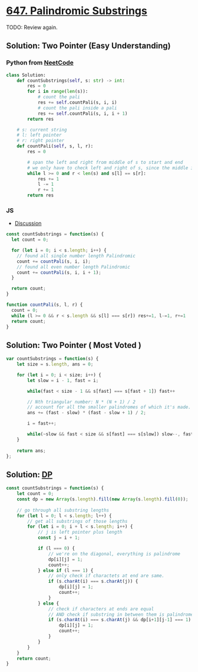 # [647. Palindromic Substrings](https://leetcode.com/problems/palindromic-substrings/)

TODO: Review again.

## Solution: Two Pointer (Easy Understanding)

### Python from [NeetCode](https://www.youtube.com/watch?v=4RACzI5-du8)
```python 
class Solution:
    def countSubstrings(self, s: str) -> int:
        res = 0
        for i in range(len(s)):
            # count the pali
            res += self.countPali(s, i, i)
            # count the pali inside a pali
            res += self.countPali(s, i, i + 1)
        return res

    # s: current string
    # l: left pointer
    # r: right pointer
    def countPali(self, s, l, r):
        res = 0

        # span the left and right from middle of s to start and end
        # we only have to check left and right of s, since the middle is already checked.
        while l >= 0 and r < len(s) and s[l] == s[r]:
            res += 1
            l -= 1
            r += 1
        return res
```

### JS
- [Discussion](https://leetcode.com/problems/palindromic-substrings/discuss/311492/Super-Easy-Understand-JavaScript-Solution-with-explanation-beat-95)
```js
const countSubstrings = function(s) {
  let count = 0;

  for (let i = 0; i < s.length; i++) {
    // found all single number length Palindromic
    count += countPali(s, i, i);
    // found all even number length Palindromic
    count += countPali(s, i, i + 1);
  }

  return count;
}

function countPali(s, l, r) {
  count = 0;
  while (l >= 0 && r < s.length && s[l] === s[r]) res+=1, l-=1, r+=1
  return count;
}
```

## Solution: Two Pointer ( Most Voted )
```js
var countSubstrings = function(s) {
    let size = s.length, ans = 0;

    for (let i = 0; i < size; i++) {
        let slow = i - 1, fast = i;

        while(fast < size - 1 && s[fast] === s[fast + 1]) fast++

        // Nth triangular number: N * (N + 1) / 2
        // account for all the smaller palindromes of which it's made.
        ans += (fast - slow) * (fast - slow + 1) / 2;

        i = fast++;

        while(~slow && fast < size && s[fast] === s[slow]) slow--, fast++, ans++
    }
        
    return ans;
};
```

## Solution: [DP](https://leetcode.com/problems/palindromic-substrings/discuss/589576/javascript-DP-w-comments-and-explanation)

```js
const countSubstrings = function(s) {
    let count = 0;
    const dp = new Array(s.length).fill(new Array(s.length).fill(0));
    
    // go through all substring lengths
    for (let l = 0; l < s.length; l++) {
        // get all substrings of those lengths
        for (let i = 0; i + l < s.length; i++) {
            // j is left pointer plus length
            const j = i + 1;

            if (l === 0) {
                // we're on the diagonal, everything is palindrome
                dp[i][j] = 1;
                count++;
            } else if (l === 1) {
                // only check if charactets at end are same.
                if (s.charAt(i) === s.charAt(j)) {
                    dp[i][j] = 1;
                    count++;
                }
            } else {
                // check if characters at ends are equal
                // AND check if substring in between them is palindrome
                if (s.charAt(i) === s.charAt(j) && dp[i+1][j-1] === 1) {
                    dp[i][j] = 1;
                    count++;
                }
            }
        }
    }
    return count;
}
```
